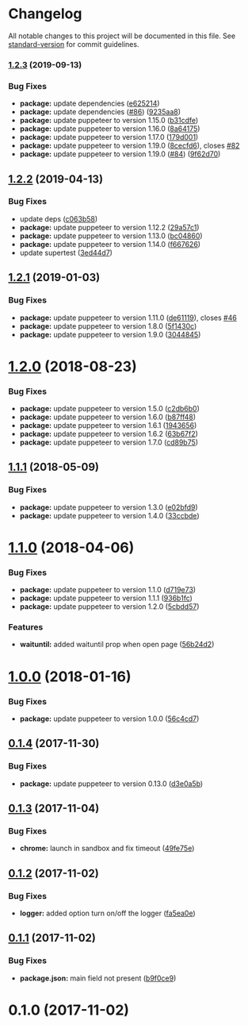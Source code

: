 # Changelog

All notable changes to this project will be documented in this file. See [standard-version](https://github.com/conventional-changelog/standard-version) for commit guidelines.

### [1.2.3](https://github.com/LasaleFamine/pupperender/compare/v1.2.2...v1.2.3) (2019-09-13)


### Bug Fixes

* **package:** update dependencies ([e625214](https://github.com/LasaleFamine/pupperender/commit/e625214))
* **package:** update dependencies ([#86](https://github.com/LasaleFamine/pupperender/issues/86)) ([9235aa8](https://github.com/LasaleFamine/pupperender/commit/9235aa8))
* **package:** update puppeteer to version 1.15.0 ([b31cdfe](https://github.com/LasaleFamine/pupperender/commit/b31cdfe))
* **package:** update puppeteer to version 1.16.0 ([8a64175](https://github.com/LasaleFamine/pupperender/commit/8a64175))
* **package:** update puppeteer to version 1.17.0 ([179d001](https://github.com/LasaleFamine/pupperender/commit/179d001))
* **package:** update puppeteer to version 1.19.0 ([8cecfd6](https://github.com/LasaleFamine/pupperender/commit/8cecfd6)), closes [#82](https://github.com/LasaleFamine/pupperender/issues/82)
* **package:** update puppeteer to version 1.19.0 ([#84](https://github.com/LasaleFamine/pupperender/issues/84)) ([9f62d70](https://github.com/LasaleFamine/pupperender/commit/9f62d70))

## [1.2.2](https://github.com/LasaleFamine/pupperender/compare/v1.2.1...v1.2.2) (2019-04-13)


### Bug Fixes

* update deps  ([c063b58](https://github.com/LasaleFamine/pupperender/commit/c063b58))
* **package:** update puppeteer to version 1.12.2 ([29a57c1](https://github.com/LasaleFamine/pupperender/commit/29a57c1))
* **package:** update puppeteer to version 1.13.0 ([bc04860](https://github.com/LasaleFamine/pupperender/commit/bc04860))
* **package:** update puppeteer to version 1.14.0 ([f667626](https://github.com/LasaleFamine/pupperender/commit/f667626))
* update supertest ([3ed44d7](https://github.com/LasaleFamine/pupperender/commit/3ed44d7))



<a name="1.2.1"></a>
## [1.2.1](https://github.com/LasaleFamine/pupperender/compare/v1.2.0...v1.2.1) (2019-01-03)


### Bug Fixes

* **package:** update puppeteer to version 1.11.0 ([de61119](https://github.com/LasaleFamine/pupperender/commit/de61119)), closes [#46](https://github.com/LasaleFamine/pupperender/issues/46)
* **package:** update puppeteer to version 1.8.0 ([5f1430c](https://github.com/LasaleFamine/pupperender/commit/5f1430c))
* **package:** update puppeteer to version 1.9.0 ([3044845](https://github.com/LasaleFamine/pupperender/commit/3044845))



<a name="1.2.0"></a>
# [1.2.0](https://github.com/LasaleFamine/pupperender/compare/v1.1.1...v1.2.0) (2018-08-23)


### Bug Fixes

* **package:** update puppeteer to version 1.5.0 ([c2db6b0](https://github.com/LasaleFamine/pupperender/commit/c2db6b0))
* **package:** update puppeteer to version 1.6.0 ([b87ff48](https://github.com/LasaleFamine/pupperender/commit/b87ff48))
* **package:** update puppeteer to version 1.6.1 ([1943656](https://github.com/LasaleFamine/pupperender/commit/1943656))
* **package:** update puppeteer to version 1.6.2 ([63b67f2](https://github.com/LasaleFamine/pupperender/commit/63b67f2))
* **package:** update puppeteer to version 1.7.0 ([cd89b75](https://github.com/LasaleFamine/pupperender/commit/cd89b75))



<a name="1.1.1"></a>
## [1.1.1](https://github.com/LasaleFamine/pupperender/compare/v1.1.0...v1.1.1) (2018-05-09)


### Bug Fixes

* **package:** update puppeteer to version 1.3.0 ([e02bfd9](https://github.com/LasaleFamine/pupperender/commit/e02bfd9))
* **package:** update puppeteer to version 1.4.0 ([33ccbde](https://github.com/LasaleFamine/pupperender/commit/33ccbde))



<a name="1.1.0"></a>
# [1.1.0](https://github.com/LasaleFamine/pupperender/compare/v1.0.0...v1.1.0) (2018-04-06)


### Bug Fixes

* **package:** update puppeteer to version 1.1.0 ([d719e73](https://github.com/LasaleFamine/pupperender/commit/d719e73))
* **package:** update puppeteer to version 1.1.1 ([936b1fc](https://github.com/LasaleFamine/pupperender/commit/936b1fc))
* **package:** update puppeteer to version 1.2.0 ([5cbdd57](https://github.com/LasaleFamine/pupperender/commit/5cbdd57))


### Features

* **waituntil:** added waituntil prop when open page ([56b24d2](https://github.com/LasaleFamine/pupperender/commit/56b24d2))



<a name="1.0.0"></a>
# [1.0.0](https://github.com/LasaleFamine/pupperender/compare/v0.1.4...v1.0.0) (2018-01-16)


### Bug Fixes

* **package:** update puppeteer to version 1.0.0 ([56c4cd7](https://github.com/LasaleFamine/pupperender/commit/56c4cd7))



<a name="0.1.4"></a>
## [0.1.4](https://github.com/LasaleFamine/pupperender/compare/v0.1.3...v0.1.4) (2017-11-30)


### Bug Fixes

* **package:** update puppeteer to version 0.13.0 ([d3e0a5b](https://github.com/LasaleFamine/pupperender/commit/d3e0a5b))



<a name="0.1.3"></a>
## [0.1.3](https://github.com/LasaleFamine/pupperender/compare/v0.1.2...v0.1.3) (2017-11-04)


### Bug Fixes

* **chrome:** launch in sandbox and fix timeout ([49fe75e](https://github.com/LasaleFamine/pupperender/commit/49fe75e))



<a name="0.1.2"></a>
## [0.1.2](https://github.com/LasaleFamine/pupperender/compare/v0.1.1...v0.1.2) (2017-11-02)


### Bug Fixes

* **logger:** added option turn on/off the logger ([fa5ea0e](https://github.com/LasaleFamine/pupperender/commit/fa5ea0e))



<a name="0.1.1"></a>
## [0.1.1](https://github.com/LasaleFamine/pupperender/compare/v0.1.0...v0.1.1) (2017-11-02)


### Bug Fixes

* **package.json:** main field not present ([b9f0ce9](https://github.com/LasaleFamine/pupperender/commit/b9f0ce9))



<a name="0.1.0"></a>
# 0.1.0 (2017-11-02)
